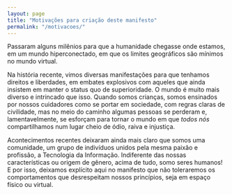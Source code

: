 ```yaml
---
layout: page
title: "Motivações para criação deste manifesto"
permalink: "/motivacoes/"
---
```


Passaram alguns milênios para que a humanidade chegasse onde estamos, em um mundo hiperconectado, em que os limites geográficos são mínimos no mundo virtual.

Na história recente, vimos diversas manifestações para que tenhamos direitos e liberdades, em embates explosivos com aqueles que ainda insistem em manter o status quo de superioridade.  O mundo é muito mais diverso e intrincado que isso.
Quando somos crianças, somos ensinados por nossos cuidadores como se portar em sociedade, com regras claras de civilidade, mas no meio do caminho algumas pessoas se perderam e, lamentavelmente, se esforçam para tornar o mundo em que *todos nós* compartilhamos num lugar cheio de ódio, raiva e injustiça.

Acontecimentos recentes deixaram ainda mais claro que somos uma comunidade, um grupo de indivíduos unidos pela mesma paixão e profissão, a Tecnologia da Informação. Indiferente das nossas características ou origem de gênero, acima de tudo, somo seres humanos! E por isso, deixamos explícito aqui no manifesto que não toleraremos os comportamentos que desrespeitam nossos princípios, seja em espaço físico ou virtual.
